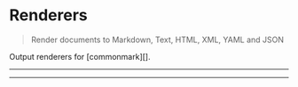 # Renderers

<? @include readme/badges.md ?>

> Render documents to Markdown, Text, HTML, XML, YAML and JSON

Output renderers for [commonmark][].

<? @include {=readme} install.md ?>

***
<!-- @toc -->
***

<? @include {=readme} usage.md example.md renderers.md help.md ?>

<? @exec mkapi index.js lib/*.js --title=API --level=2 ?>
<? @include {=readme} license.md links.md ?>
